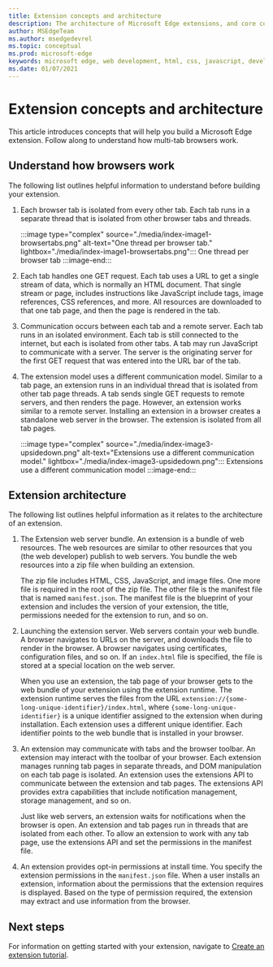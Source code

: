 ```yaml
---
title: Extension concepts and architecture
description: The architecture of Microsoft Edge extensions, and core concepts to build extensions.
author: MSEdgeTeam
ms.author: msedgedevrel
ms.topic: conceptual
ms.prod: microsoft-edge
keywords: microsoft edge, web development, html, css, javascript, developer, extensions
ms.date: 01/07/2021
---
```

# Extension concepts and architecture

This article introduces concepts that will help you build a Microsoft Edge extension.  Follow along to understand how multi-tab browsers work.


<!-- ====================================================================== -->
## Understand how browsers work

The following list outlines helpful information to understand before building your extension.

1.  Each browser tab is isolated from every other tab.  Each tab runs in a separate thread that is isolated from other browser tabs and threads.

    :::image type="complex" source="./media/index-image1-browsertabs.png" alt-text="One thread per browser tab." lightbox="./media/index-image1-browsertabs.png":::
       One thread per browser tab
    :::image-end:::

1.  Each tab handles one GET request.  Each tab uses a URL to get a single stream of data, which is normally an HTML document.  That single stream or page, includes instructions like JavaScript include tags, image references, CSS references, and more.  All resources are downloaded to that one tab page, and then the page is rendered in the tab.

1.  Communication occurs between each tab and a remote server.  Each tab runs in an isolated environment.  Each tab is still connected to the internet, but each is isolated from other tabs.  A tab may run JavaScript to communicate with a server.  The server is the originating server for the first GET request that was entered into the URL bar of the tab.

1.  The extension model uses a different communication model.  Similar to a tab page, an extension runs in an individual thread that is isolated from other tab page threads.  A tab sends single GET requests to remote servers, and then renders the page.  However, an extension works similar to a remote server.  Installing an extension in a browser creates a standalone web server in the browser.  The extension is isolated from all tab pages.

    :::image type="complex" source="./media/index-image3-upsidedown.png" alt-text="Extensions use a different communication model." lightbox="./media/index-image3-upsidedown.png":::
       Extensions use a different communication model
    :::image-end:::


<!-- ====================================================================== -->
## Extension architecture

The following list outlines helpful information as it relates to the architecture of an extension.

1.  The Extension web server bundle.  An extension is a bundle of web resources.  The web resources are similar to other resources that you (the web developer) publish to web servers.  You bundle the web resources into a zip file when building an extension.

    The zip file includes HTML, CSS, JavaScript, and image files.  One more file is required in the root of the zip file.  The other file is the manifest file that is named `manifest.json`.  The manifest file is the blueprint of your extension and includes the version of your extension, the title, permissions needed for the extension to run, and so on.

1.  Launching the extension server.  Web servers contain your web bundle.  A browser navigates to URLs on the server, and downloads the file to render in the browser.  A browser navigates using certificates, configuration files, and so on.  If an `index.html` file is specified, the file is stored at a special location on the web server.

    When you use an extension, the tab page of your browser gets to the web bundle of your extension using the extension runtime.  The extension runtime serves the files from the URL `extension://{some-long-unique-identifier}/index.html`, where `{some-long-unique-identifier}` is a unique identifier assigned to the extension when during installation.  Each extension uses a different unique identifier.  Each identifier points to the web bundle that is installed in your browser.

1.  An extension may communicate with tabs and the browser toolbar.  An extension may interact with the toolbar of your browser.  Each extension manages running tab pages in separate threads, and DOM manipulation on each tab page is isolated.  An extension uses the extensions API to communicate between the extension and tab pages.  The extensions API provides extra capabilities that include notification management, storage management, and so on.

    Just like web servers, an extension waits for notifications when the browser is open.  An extension and tab pages run in threads that are isolated from each other.  To allow an extension to work with any tab page, use the extensions API and set the permissions in the manifest file.

1.  An extension provides opt-in permissions at install time.  You specify the extension permissions in the `manifest.json` file.  When a user installs an extension, information about the permissions that the extension requires is displayed.  Based on the type of permission required, the extension may extract and use information from the browser.


<!-- ====================================================================== -->
## Next steps

For information on getting started with your extension, navigate to [Create an extension tutorial](./part1-simple-extension.md).
